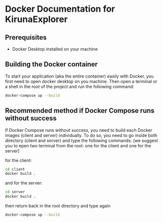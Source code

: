 # Docker Documentation for KirunaExplorer

## Prerequisites

- Docker Desktop installed on your machine

## Building the Docker container

To start your application (aka the entire container) easily with Docker, you first need to open docker desktop on you machine. Then open a terminal or a shell in the root of the project and run the following command:

```sh
docker-compose up --build
```

## **Recommended method if Docker Compose runs without success**

If Docker Compose runs without success, you need to build each Docker images (client and server) individually.
To do so, you need to go inside both directory (client and server) and type the following commands:
(we suggest you to epen two terminal from the root: one for the client and one for the server)

for the client:

```sh
cd client
docker build .
```

and for the server:

```sh
cd server
docker build .
```

then return back in the root directory and type again

```sh
docker-compose up --build
```

